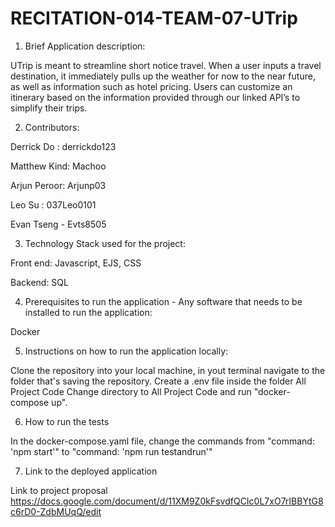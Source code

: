# RECITATION-014-TEAM-07-UTrip

1. Brief Application description: 

UTrip is meant to streamline short notice travel. When a user inputs a travel destination, it immediately pulls up the weather for now to the near future, as well as   information such as hotel pricing. Users can customize an itinerary based on the information provided through our linked API’s to simplify their trips. 

2. Contributors:

Derrick Do : derrickdo123

Matthew Kind: Machoo

Arjun Peroor: Arjunp03

Leo Su : 037Leo0101

Evan Tseng - Evts8505


3. Technology Stack used for the project:

Front end: Javascript, EJS, CSS

Backend:   SQL

4. Prerequisites to run the application - Any software that needs to be installed to run the application:

Docker


5. Instructions on how to run the application locally:

Clone the repository into your local machine, in yout terminal navigate to the folder that's saving the repository. 
Create a .env file inside the folder All Project Code
Change directory to All Project Code and run "docker-compose up". 


6. How to run the tests

In the docker-compose.yaml file, change the commands from  "command: 'npm start'" to "command: 'npm run testandrun'"


7. Link to the deployed application

Link to project proposal
https://docs.google.com/document/d/11XM9Z0kFsvdfQCIc0L7xO7rIBBYtG8c6rD0-ZdbMUqQ/edit
